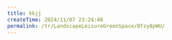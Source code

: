 ```yaml
---
title: kkjj
createTime: 2024/11/07 23:24:40
permalink: /tr/LandscapeLeisureGreenSpace/8fzy8pWU/
---
```

